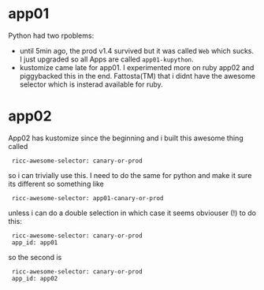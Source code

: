 
# app01 
Python had two rpoblems:

* until 5min ago, the prod v1.4 survived but it was called `Web` which sucks. 
  I just upgraded so all Apps are called `app01-kupython`.
* kustomize came late for app01. I experimented more on ruby app02 and piggybacked this in the end.
  Fattosta(TM) that i didnt have the awesome selector which is insterad available for ruby.

# app02

App02 has kustomize since the beginning and i built this awesome thing called

     ricc-awesome-selector: canary-or-prod

so i can trivially use this. I need to do the same for python and make it sure its different
so something like

     ricc-awesome-selector: app01-canary-or-prod

unless i can do a double selection in which case it seems obviouser (!) to do this:

     ricc-awesome-selector: canary-or-prod
     app_id: app01

so the second is  

     ricc-awesome-selector: canary-or-prod
     app_id: app02

